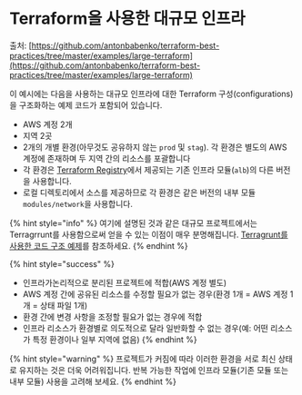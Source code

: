 # Terraform을 사용한 대규모 인프라

출처: [https://github.com/antonbabenko/terraform-best-practices/tree/master/examples/large-terraform](https://github.com/antonbabenko/terraform-best-practices/tree/master/examples/large-terraform)

이 예시에는 다음을 사용하는 대규모 인프라에 대한 Terraform 구성(configurations)을 구조화하는 예제 코드가 포함되어 있습니다.

* AWS 계정 2개
* 지역 2곳
* 2개의 개별 환경(아무것도 공유하지 않는 `prod` 및 `stag`). 각 환경은 별도의 AWS 계정에 존재하며 두 지역 간의 리소스를 포괄합니다
* 각 환경은 [Terraform Registry](https://registry.terraform.io/)에서 제공되는 기존 인프라 모듈(`alb`)의 다른 버전을 사용합니다.
* 로컬 디렉토리에서 소스를 제공하므로 각 환경은 같은 버전의 내부 모듈 `modules/network`을 사용합니다.

{% hint style="info" %}
여기에 설명된 것과 같은 대규모 프로젝트에서는 Terragrrunt를 사용함으로써 얻을 수 있는 이점이 매우 분명해집니다. [Terragrunt를 사용한 코드 구조 예제](../terragrunt.md)를 참조하세요.
{% endhint %}

{% hint style="success" %}
* 인프라가논리적으로 분리된 프로젝트에 적합(AWS 계정 별도)
* AWS 계정 간에 공유된 리소스를 수정할 필요가 없는 경우(환경 1개 = AWS 계정 1개 = 상태 파일 1개)
* 환경 간에 변경 사항을 조정할 필요가 없는 경우에 적합
* 인프라 리소스가 환경별로 의도적으로 달라 일반화할 수 없는 경우(예: 어떤 리소스가 특정 환경이나 일부 지역에 없음)
{% endhint %}

{% hint style="warning" %}
프로젝트가 커짐에 따라 이러한 환경을 서로 최신 상태로 유지하는 것은 더욱 어려워집니다. 반복 가능한 작업에 인프라 모듈(기존 모듈 또는 내부 모듈) 사용을 고려해 보세요.
{% endhint %}

##
